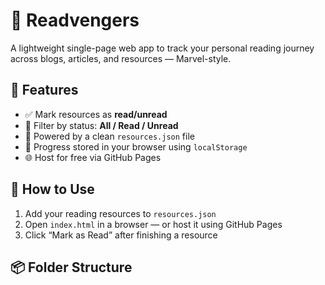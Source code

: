 # 🧠 Readvengers

A lightweight single-page web app to track your personal reading journey across blogs, articles, and resources — Marvel-style.

## 🚀 Features

- ✅ Mark resources as **read/unread**
- 🧠 Filter by status: **All / Read / Unread**
- 📁 Powered by a clean `resources.json` file
- 💾 Progress stored in your browser using `localStorage`
- 🌐 Host for free via GitHub Pages

## 🔧 How to Use

1. Add your reading resources to `resources.json`
2. Open `index.html` in a browser — or host it using GitHub Pages
3. Click “Mark as Read” after finishing a resource

## 📦 Folder Structure

